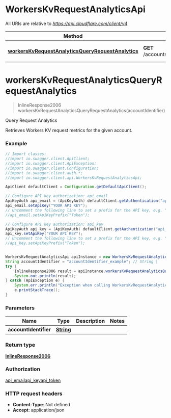 # WorkersKvRequestAnalyticsApi

All URIs are relative to *https://api.cloudflare.com/client/v4*

Method | HTTP request | Description
------------- | ------------- | -------------
[**workersKvRequestAnalyticsQueryRequestAnalytics**](WorkersKvRequestAnalyticsApi.md#workersKvRequestAnalyticsQueryRequestAnalytics) | **GET** /accounts/{account_identifier}/storage/analytics | Query Request Analytics

<a name="workersKvRequestAnalyticsQueryRequestAnalytics"></a>
# **workersKvRequestAnalyticsQueryRequestAnalytics**
> InlineResponse2006 workersKvRequestAnalyticsQueryRequestAnalytics(accountIdentifier)

Query Request Analytics

Retrieves Workers KV request metrics for the given account.

### Example
```java
// Import classes:
//import io.swagger.client.ApiClient;
//import io.swagger.client.ApiException;
//import io.swagger.client.Configuration;
//import io.swagger.client.auth.*;
//import io.swagger.client.api.WorkersKvRequestAnalyticsApi;

ApiClient defaultClient = Configuration.getDefaultApiClient();

// Configure API key authorization: api_email
ApiKeyAuth api_email = (ApiKeyAuth) defaultClient.getAuthentication("api_email");
api_email.setApiKey("YOUR API KEY");
// Uncomment the following line to set a prefix for the API key, e.g. "Token" (defaults to null)
//api_email.setApiKeyPrefix("Token");

// Configure API key authorization: api_key
ApiKeyAuth api_key = (ApiKeyAuth) defaultClient.getAuthentication("api_key");
api_key.setApiKey("YOUR API KEY");
// Uncomment the following line to set a prefix for the API key, e.g. "Token" (defaults to null)
//api_key.setApiKeyPrefix("Token");


WorkersKvRequestAnalyticsApi apiInstance = new WorkersKvRequestAnalyticsApi();
String accountIdentifier = "accountIdentifier_example"; // String | 
try {
    InlineResponse2006 result = apiInstance.workersKvRequestAnalyticsQueryRequestAnalytics(accountIdentifier);
    System.out.println(result);
} catch (ApiException e) {
    System.err.println("Exception when calling WorkersKvRequestAnalyticsApi#workersKvRequestAnalyticsQueryRequestAnalytics");
    e.printStackTrace();
}
```

### Parameters

Name | Type | Description  | Notes
------------- | ------------- | ------------- | -------------
 **accountIdentifier** | [**String**](.md)|  |

### Return type

[**InlineResponse2006**](InlineResponse2006.md)

### Authorization

[api_email](../README.md#api_email)[api_key](../README.md#api_key)[api_token](../README.md#api_token)

### HTTP request headers

 - **Content-Type**: Not defined
 - **Accept**: application/json

